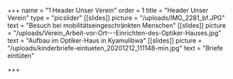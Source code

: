 +++
name = "1 Header Unser Verein"
order = 1
title = "Header Unser Verein"
type = "picslider"
[[slides]]
picture = "/uploads/IMG_2281_bf.JPG"
text = "Besuch bei mobilitätseingeschränkten Menschen"
[[slides]]
picture = "/uploads/Verein_Arbeit-vor-Ort---Einrichten-des-Optiker-Hauses.jpg"
text = "Aufbau im Optiker-Haus in Kyamulibwa"
[[slides]]
picture = "/uploads/kinderbriefe-eintueten_20201212_111148-min.jpg"
text = "Briefe eintüten"

+++
